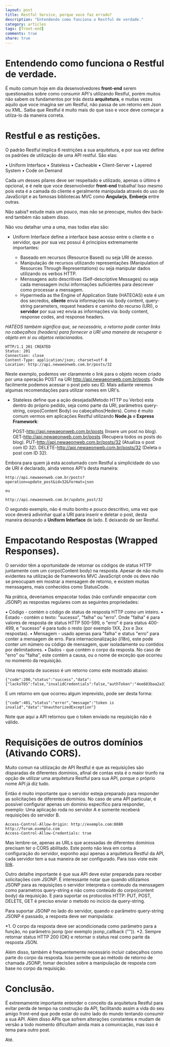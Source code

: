 ```yaml
---
layout: post
title: Restful Service, porque voce faz errado?
description: "Entendendo como funciona o Restful de verdade."
category: articles
tags: [front-end]
comments: true
share: true
---
```


# Entendendo como funciona o Restful de verdade.
É muito comum hoje em dia desenvolvedores **front-end** serem questionados sobre como consumir API's utilizando Restful, porém muitos não sabem os fundamentos por trás desta **arquitetura**, e muitas vezes aquilo que voce imagina ser um Restful, não passa de um retorno em Json ou XML.
Saiba que Restful é muito mais do que isso e voce deve começar a utilza-lo da maneira correta.

# Restful e as restições.

O padrão Restful implica 6 restrições a sua arquitetura, e por sua vez define os padrões de utilização de uma API restful. São elas:

• Uniform Interface
• Stateless
• Cacheable
• Client-Server
• Layered System
• Code on Demand

Cada um desses pilares deve ser respeitado e utilizado, apenas o último é opcional, e é nele que voce desenvolvedor **front-end** trabalha! Isso mesmo pois esta é a camada do cliente e geralmente manipulada através do uso de JavaScript e as famosas bibliotecas MVC como **Angularjs**, **Emberjs** entre outras.

Não sabia? estude mais um pouco, mas não se preocupe, muitos dev back-end também não sabem disso.

Não vou detalhar uma a uma, mas todas elas são:

- Uniform Interface define a interface base acesso entre o cliente e o servidor, que por sua vez possui 4 principios extremamente importantes:

    - Baseado em recursos (Resource Based) ou seja URI de acesso.
    - Manipulação de recursos utilizando representações (Manipulation of Resources Through Representations) ou seja manipular dados utilizando os verbos HTTP.
    - Menssagens auto descritivas (Self-descriptive Messages) ou seja cada menssagem inclui informações suficientes para descrever como processar a mensagem.
    - Hypermedia as the Engine of Application State (HATEOAS) este é um dos secredos, **cliente** envia informações via: body content, query-string parameters, request headers e caminho do recurso (URI), o **servidor** por sua vez envia as informações via: body content, response codes, and response headers.

_HATEOS também significa que, se necessário, o retorno pode conter links no cabeçalhos (headers) para fornecer a URI uma maneira de recuperar o objeto em si ou objetos relacionados._

    HTTP/1.1 201 CREATED
    Status: 201
    Connection: close
    Content-Type: application/json; charset=utf-8
    Location: http://api.newaeonweb.com.br/posts/32

Neste exemplo, podemos ver claramente o link para o objeto recem criado por uma operação POST na URI http://api.newaeonweb.com.br/posts. Onde facilmente podemos acessar o post pelo seu ID.
Mais adiante veremos algumas recomendações para utilizar nomes em URI's.

- Stateless define que a ação desejada(Metodo HTTP ou Verbo) esta dentro do próprio pedido, seja como parte da URI, parâmetros query-string, corpo(Content Body) ou cabeçalhos(Heders). Como é muito comum vermos em aplicações Restful utilizando **Node.js** e **Express Framework**:

    POST-http://api.newaeonweb.com.br/posts (Insere um post no blog).
    GET-http://api.newaeonweb.com.br/posts (Recupera todos os posts do blog).
    PUT-http://api.newaeonweb.com.br/posts/32 (Atualiza o post com ID 32).
    DELETE-http://api.newaeonweb.com.br/posts/32 (Deleta o post com ID 32).

Embora para quem já esta acostumado com Restful a simplicidade do uso de URI é declarado, ainda vemos API's desta maneira:

    http://api.newaeonweb.com.br/posts?operation=update_post&id=32&format=json

    ou

    http://api.newaeonweb.com.br/update_post/32

O segundo exemplo, não é muito bonito e pouco descritivo, uma vez que voce deverá adivinhar qual a URI para inserir e deletar o post, desta maneira deixando a **Uniform Interface** de lado. E deixando de ser Restful.

# Empacotando Respostas (Wrapped Responses).

O servidor têm a oportunidade de retornar os códigos de status HTTP juntamente com um corpo(Content body) na resposta. Apesar de não muito evidentes na utilização de frameworks MVC JavaScript onde os devs não se preocupam em mostrar a mensagem de retorno, e existem muitas menssagens, mais conhecidos como StatusCode.

Na prática, deveriamos empacotar todas (não confundir empacotar com JSONP) as respostas regulares com as seguintes propriedades:

• Código - contém o código de status de resposta HTTP como um inteiro.
• Estado - contém o texto: "sucesso", "falha" ou "erro". Onde "falha" é para valores de resposta de status HTTP 500-599, o "erro" é para status 400-499, e "sucesso" é para tudo o resto (por exemplo 1XX, 2xx e 3xx respostas).
• Mensagem - usado apenas para "falha" e status "erro" para conter a mensagem de erro. Para internacionalização (i18n), este pode conter um número ou código de mensagem, quer isoladamente ou contidos por delimitadores.
• Dados - que contém o corpo da resposta. No caso de "erro" ou "falha", este contém a causa, ou o nome de exceção que ocorreu no momento da requisição.

Uma resposta de sucesso é um retorno como este mostrado abaixo:

    {"code":200,"status":"success","data": {"lacksTOS":false,"invalidCredentials":false,"authToken":"4ee683baa2a3332c3c86026d"}}

E um retorno em que ocorreu algum imprevisto, pode ser desta forma:

    {"code":401,"status":"error","message":"token is invalid","data":"UnauthorizedException"}

Note que aqui a API retornou que o token enviado na requisição não é válido.

# Requisiçöes de outros domínios (Ativando CORS).

Muito comun na utilização de API Restful é que as requisições são disparadas de diferentes domínios, afinal de contas esta é o maior trunfo na opção de utilizar uma arquitetura Restful para sua API, porque o próprio nome API já diz tudo.

Então é muito importante que o servidor esteja preparado para responder as solicitações de diferentes domínios. No caso de uma API particular, é possível configurar apenas um domínio especifico para responder, exemplo: Uma aplicação roda no servidor A e somente receberá requisições do servidor B.

    Access-Control-Allow-Origin: http://exemplo.com:8080 http://forum.exemplo.com
    Access-Control-Allow-Credentials: true

Mas lembre-se, apenas as URLs que acessadas de diferentes domínios precisam ter o CORS abilitado. Este ponto não leva em conta a configuração do servidor, exponho aqui apenas a arquitetura Restful da API, cada servidor tem a sua maneira de ser configurado.
Para isso viste este [link](http://enable-cors.org/).

Outro detalhe importante é que sua API deve estar preparada para receber solicitações com JSONP. É interessante notar que quando utilizamos JSONP para as requisições o servidor interpreta o conteudo da menssagem como parametros query-string e não como conteúdo do corpo(content body) da requisição. E para suportar os protocolos HTTP: PUT, POST, DELETE, GET é preciso enviar o metodo no incício da query-string.

Para suportar JSONP no lado do servidor, quando o parâmetro query-string JSONP é passado, a resposta deve ser manipulada:

*1. O corpo da resposta deve ser acondicionada como parâmetro para a função, no parâmetro jsonp (por exemplo jsonp_callback ("<body resposta JSON>")).
*2. Sempre retornar status HTTP 200 (OK) e retornar o status real como parte da resposta JSON.

Além disso, também é frequentemente necessário incluir cabeçalhos como parte do corpo da resposta. Isso permite que ao método de retorno de chamada JSONP, tomar decisões sobre a manipulação de resposta com base no corpo da requisição.

# Conclusão.

É extremamente importante entender o conceito da arquitetura Restful para evitar perda de tempo na construção da API, facilitando assim a vida do seu amigo front-end que pode estar do outro lado do mundo tentando consumir a sua API. Além disso APIs que sofrem alterações constantes e mudam de versão a todo momento dificultam ainda mais a comunicação, mas isso é tema para outro post.

Até.
